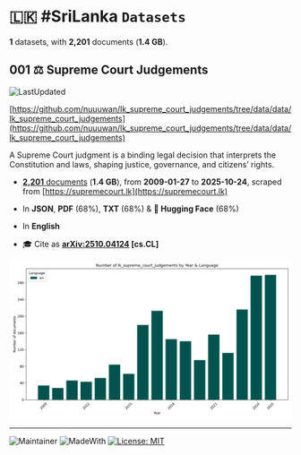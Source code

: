 # 🇱🇰 #SriLanka `Datasets`

**1** datasets, with **2,201** documents (**1.4 GB**).

## 001 ⚖️ Supreme Court Judgements

![LastUpdated](https://img.shields.io/badge/last_updated-2025--10--27_20:27:15-green)

[https://github.com/nuuuwan/lk_supreme_court_judgements/tree/data/data/lk_supreme_court_judgements](https://github.com/nuuuwan/lk_supreme_court_judgements/tree/data/data/lk_supreme_court_judgements)

A Supreme Court judgment is a binding legal decision that interprets the Constitution and laws, shaping justice, governance, and citizens’ rights.

- [**2,201** documents](https://github.com/nuuuwan/lk_supreme_court_judgements/tree/data/data/lk_supreme_court_judgements) (**1.4 GB**), from **2009-01-27** to **2025-10-24**, scraped from [https://supremecourt.lk](https://supremecourt.lk)

- In **JSON**, **PDF** (68%), **TXT** (68%) & **🤗 Hugging Face** (68%)

- In **English**

- 🎓 Cite as **[arXiv:2510.04124](https://arxiv.org/abs/2510.04124) [cs.CL]**

![Chart](https://raw.githubusercontent.com/nuuuwan/lk_supreme_court_judgements/refs/heads/data/data/lk_supreme_court_judgements/docs_by_year_and_lang.png)

---

![Maintainer](https://img.shields.io/badge/maintainer-nuuuwan-red)
![MadeWith](https://img.shields.io/badge/made_with-python-blue)
[![License: MIT](https://img.shields.io/badge/License-MIT-yellow.svg)](https://opensource.org/licenses/MIT)
